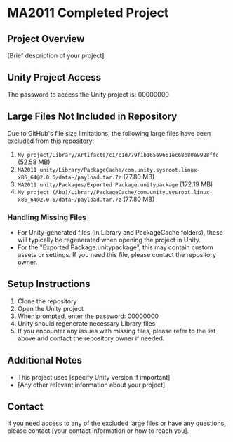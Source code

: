 # MA2011 Completed Project

## Project Overview
[Brief description of your project]

## Unity Project Access
The password to access the Unity project is: 00000000

## Large Files Not Included in Repository

Due to GitHub's file size limitations, the following large files have been excluded from this repository:

1. `My project/Library/Artifacts/c1/c1d779f1b165e9661ec68b80e9928ffc` (52.58 MB)
2. `MA2011 unity/Library/PackageCache/com.unity.sysroot.linux-x86_64@2.0.6/data~/payload.tar.7z` (77.80 MB)
3. `MA2011 unity/Packages/Exported Package.unitypackage` (172.19 MB)
4. `My project (Abu)/Library/PackageCache/com.unity.sysroot.linux-x86_64@2.0.6/data~/payload.tar.7z` (77.80 MB)

### Handling Missing Files

- For Unity-generated files (in Library and PackageCache folders), these will typically be regenerated when opening the project in Unity.
- For the "Exported Package.unitypackage", this may contain custom assets or settings. If you need this file, please contact the repository owner.

## Setup Instructions

1. Clone the repository
2. Open the Unity project
3. When prompted, enter the password: 00000000
4. Unity should regenerate necessary Library files
5. If you encounter any issues with missing files, please refer to the list above and contact the repository owner if needed.

## Additional Notes

- This project uses [specify Unity version if important]
- [Any other relevant information about your project]

## Contact

If you need access to any of the excluded large files or have any questions, please contact [your contact information or how to reach you].
